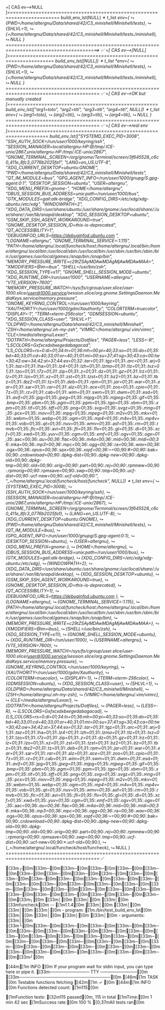 =[ CAS ev-->NULL ]========================================================================
build_env_lst(NULL)
✴ t_list *env={
 ⮡ {PWD=/home/altergnu/Data/shared/42/C3_minishell/Minishell/tests},
 ⮡ {SHLVL=1},
 ⮡ {_=/home/altergnu/Data/shared/42/C3_minishell/Minishell/tests./minishell},
 ⮡ NULL }
=======================================================================================> ✅
=[ CAS ev-->[NULL] ]======================================================================
build_env_lst([NULL])
✴ t_list *env={
 ⮡ {PWD=/home/altergnu/Data/shared/42/C3_minishell/Minishell/tests},
 ⮡ {SHLVL=1},
 ⮡ {_=/home/altergnu/Data/shared/42/C3_minishell/Minishell/tests./minishell},
 ⮡ NULL }
======================================================================================= ✅
=[ CAS ev-->OK but manually created ]=====================================================
build_env_lst(["arg1=toto", "arg2=titi", "arg3=titi", "arg4=titi", NULL])
✴ t_list *env={
 ⮡ {arg1=toto},
 ⮡ {arg2=titi},
 ⮡ {arg3=titi},
 ⮡ {arg4=titi},
 ⮡ NULL }
======================================================================================= ✅
=[ CAS ev-->real env ]====================================================================
build_env_lst(["SYSTEMD_EXEC_PID=3008", "SSH_AUTH_SOCK=/run/user/1000/keyring/ssh", "SESSION_MANAGER=local/altergnu-HP:@/tmp/.ICE-unix/2867,unix/altergnu-HP:/tmp/.ICE-unix/2867", "GNOME_TERMINAL_SCREEN=/org/gnome/Terminal/screen/3f645528_c6c0_411e_8fc3_0776b2025fa1", "LANG=en_US.UTF-8", "XDG_CURRENT_DESKTOP=ubuntu:GNOME", "PWD=/home/altergnu/Data/shared/42/C3_minishell/Minishell/tests", "QT_IM_MODULE=ibus", "GPG_AGENT_INFO=/run/user/1000/gnupg/S.gpg-agent:0:1", "DESKTOP_SESSION=ubuntu", "USER=altergnu", "XDG_MENU_PREFIX=gnome-", "HOME=/home/altergnu", "DBUS_SESSION_BUS_ADDRESS=unix:path=/run/user/1000/bus", "GTK_MODULES=gail:atk-bridge", "XDG_CONFIG_DIRS=/etc/xdg/xdg-ubuntu:/etc/xdg", "WINDOWPATH=2", "XDG_DATA_DIRS=/usr/share/ubuntu:/usr/share/gnome:/usr/local/share/:/usr/share/:/var/lib/snapd/desktop", "XDG_SESSION_DESKTOP=ubuntu", "GSM_SKIP_SSH_AGENT_WORKAROUND=true", "GNOME_DESKTOP_SESSION_ID=this-is-deprecated", "QT_ACCESSIBILITY=1", "DEBUGINFOD_URLS=https://debuginfod.ubuntu.com ", "LOGNAME=altergnu", "GNOME_TERMINAL_SERVICE=:1.115", "PATH=/home/altergnu/.local/funcheck/host:/home/altergnu/.local/bin:/home/altergnu/.local/bin:/usr/local/sbin:/usr/local/bin:/usr/sbin:/usr/bin:/sbin:/bin:/usr/games:/usr/local/games:/snap/bin:/snap/bin", "MEMORY_PRESSURE_WRITE=c29tZSAyMDAwMDAgMjAwMDAwMAA=", "XMODIFIERS=@im=ibus", "SHELL=/usr/bin/zsh", "XDG_SESSION_TYPE=x11", "GNOME_SHELL_SESSION_MODE=ubuntu", "XDG_RUNTIME_DIR=/run/user/1000", "USERNAME=altergnu", "VTE_VERSION=7600", "MEMORY_PRESSURE_WATCH=/sys/fs/cgroup/user.slice/user-1000.slice/user@1000.service/session.slice/org.gnome.SettingsDaemon.MediaKeys.service/memory.pressure", "GNOME_KEYRING_CONTROL=/run/user/1000/keyring", "XAUTHORITY=/run/user/1000/gdm/Xauthority", "COLORTERM=truecolor", "DISPLAY=:1", "TERM=xterm-256color", "GDMSESSION=ubuntu", "XDG_SESSION_CLASS=user", "SHLVL=1", "OLDPWD=/home/altergnu/Data/shared/42/C3_minishell/Minishell", "ZSH=/home/altergnu/.oh-my-zsh", "VIMRC=/home/altergnu/.vim/vimrc", "CLE=/media/altergnu/Lexar/", "DOTPATH=/home/altergnu/Projects/Dotfiles", "PAGER=less", "LESS=-R", "LSCOLORS=Gxfxcxdxbxegedabagacad", "LS_COLORS=rs=0:di=01;34:ln=01;36:mh=00:pi=40;33:so=01;35:do=01;35:bd=40;33;01:cd=40;33;01:or=40;31;01:mi=00:su=37;41:sg=30;43:ca=00:tw=30;42:ow=34;42:st=37;44:ex=01;32:*.tar=01;31:*.tgz=01;31:*.arc=01;31:*.arj=01;31:*.taz=01;31:*.lha=01;31:*.lz4=01;31:*.lzh=01;31:*.lzma=01;31:*.tlz=01;31:*.txz=01;31:*.tzo=01;31:*.t7z=01;31:*.zip=01;31:*.z=01;31:*.dz=01;31:*.gz=01;31:*.lrz=01;31:*.lz=01;31:*.lzo=01;31:*.xz=01;31:*.zst=01;31:*.tzst=01;31:*.bz2=01;31:*.bz=01;31:*.tbz=01;31:*.tbz2=01;31:*.tz=01;31:*.deb=01;31:*.rpm=01;31:*.jar=01;31:*.war=01;31:*.ear=01;31:*.sar=01;31:*.rar=01;31:*.alz=01;31:*.ace=01;31:*.zoo=01;31:*.cpio=01;31:*.7z=01;31:*.rz=01;31:*.cab=01;31:*.wim=01;31:*.swm=01;31:*.dwm=01;31:*.esd=01;31:*.avif=01;35:*.jpg=01;35:*.jpeg=01;35:*.mjpg=01;35:*.mjpeg=01;35:*.gif=01;35:*.bmp=01;35:*.pbm=01;35:*.pgm=01;35:*.ppm=01;35:*.tga=01;35:*.xbm=01;35:*.xpm=01;35:*.tif=01;35:*.tiff=01;35:*.png=01;35:*.svg=01;35:*.svgz=01;35:*.mng=01;35:*.pcx=01;35:*.mov=01;35:*.mpg=01;35:*.mpeg=01;35:*.m2v=01;35:*.mkv=01;35:*.webm=01;35:*.webp=01;35:*.ogm=01;35:*.mp4=01;35:*.m4v=01;35:*.mp4v=01;35:*.vob=01;35:*.qt=01;35:*.nuv=01;35:*.wmv=01;35:*.asf=01;35:*.rm=01;35:*.rmvb=01;35:*.flc=01;35:*.avi=01;35:*.fli=01;35:*.flv=01;35:*.gl=01;35:*.dl=01;35:*.xcf=01;35:*.xwd=01;35:*.yuv=01;35:*.cgm=01;35:*.emf=01;35:*.ogv=01;35:*.ogx=01;35:*.aac=00;36:*.au=00;36:*.flac=00;36:*.m4a=00;36:*.mid=00;36:*.midi=00;36:*.mka=00;36:*.mp3=00;36:*.mpc=00;36:*.ogg=00;36:*.ra=00;36:*.wav=00;36:*.oga=00;36:*.opus=00;36:*.spx=00;36:*.xspf=00;36:*~=00;90:*#=00;90:*.bak=00;90:*.crdownload=00;90:*.dpkg-dist=00;90:*.dpkg-new=00;90:*.dpkg-old=00;90:*.dpkg-tmp=00;90:*.old=00;90:*.orig=00;90:*.part=00;90:*.rej=00;90:*.rpmnew=00;90:*.rpmorig=00;90:*.rpmsave=00;90:*.swp=00;90:*.tmp=00;90:*.ucf-dist=00;90:*.ucf-new=00;90:*.ucf-old=00;90:", "_=/home/altergnu/.local/funcheck/host/funcheck", NULL])
✴ t_list *env={
 ⮡ {SYSTEMD_EXEC_PID=3008},
 ⮡ {SSH_AUTH_SOCK=/run/user/1000/keyring/ssh},
 ⮡ {SESSION_MANAGER=local/altergnu-HP:@/tmp/.ICE-unix/2867,unix/altergnu-HP:/tmp/.ICE-unix/2867},
 ⮡ {GNOME_TERMINAL_SCREEN=/org/gnome/Terminal/screen/3f645528_c6c0_411e_8fc3_0776b2025fa1},
 ⮡ {LANG=en_US.UTF-8},
 ⮡ {XDG_CURRENT_DESKTOP=ubuntu:GNOME},
 ⮡ {PWD=/home/altergnu/Data/shared/42/C3_minishell/Minishell/tests},
 ⮡ {QT_IM_MODULE=ibus},
 ⮡ {GPG_AGENT_INFO=/run/user/1000/gnupg/S.gpg-agent:0:1},
 ⮡ {DESKTOP_SESSION=ubuntu},
 ⮡ {USER=altergnu},
 ⮡ {XDG_MENU_PREFIX=gnome-},
 ⮡ {HOME=/home/altergnu},
 ⮡ {DBUS_SESSION_BUS_ADDRESS=unix:path=/run/user/1000/bus},
 ⮡ {GTK_MODULES=gail:atk-bridge},
 ⮡ {XDG_CONFIG_DIRS=/etc/xdg/xdg-ubuntu:/etc/xdg},
 ⮡ {WINDOWPATH=2},
 ⮡ {XDG_DATA_DIRS=/usr/share/ubuntu:/usr/share/gnome:/usr/local/share/:/usr/share/:/var/lib/snapd/desktop},
 ⮡ {XDG_SESSION_DESKTOP=ubuntu},
 ⮡ {GSM_SKIP_SSH_AGENT_WORKAROUND=true},
 ⮡ {GNOME_DESKTOP_SESSION_ID=this-is-deprecated},
 ⮡ {QT_ACCESSIBILITY=1},
 ⮡ {DEBUGINFOD_URLS=https://debuginfod.ubuntu.com },
 ⮡ {LOGNAME=altergnu},
 ⮡ {GNOME_TERMINAL_SERVICE=:1.115},
 ⮡ {PATH=/home/altergnu/.local/funcheck/host:/home/altergnu/.local/bin:/home/altergnu/.local/bin:/usr/local/sbin:/usr/local/bin:/usr/sbin:/usr/bin:/sbin:/bin:/usr/games:/usr/local/games:/snap/bin:/snap/bin},
 ⮡ {MEMORY_PRESSURE_WRITE=c29tZSAyMDAwMDAgMjAwMDAwMAA=},
 ⮡ {XMODIFIERS=@im=ibus},
 ⮡ {SHELL=/usr/bin/zsh},
 ⮡ {XDG_SESSION_TYPE=x11},
 ⮡ {GNOME_SHELL_SESSION_MODE=ubuntu},
 ⮡ {XDG_RUNTIME_DIR=/run/user/1000},
 ⮡ {USERNAME=altergnu},
 ⮡ {VTE_VERSION=7600},
 ⮡ {MEMORY_PRESSURE_WATCH=/sys/fs/cgroup/user.slice/user-1000.slice/user@1000.service/session.slice/org.gnome.SettingsDaemon.MediaKeys.service/memory.pressure},
 ⮡ {GNOME_KEYRING_CONTROL=/run/user/1000/keyring},
 ⮡ {XAUTHORITY=/run/user/1000/gdm/Xauthority},
 ⮡ {COLORTERM=truecolor},
 ⮡ {DISPLAY=:1},
 ⮡ {TERM=xterm-256color},
 ⮡ {GDMSESSION=ubuntu},
 ⮡ {XDG_SESSION_CLASS=user},
 ⮡ {SHLVL=1},
 ⮡ {OLDPWD=/home/altergnu/Data/shared/42/C3_minishell/Minishell},
 ⮡ {ZSH=/home/altergnu/.oh-my-zsh},
 ⮡ {VIMRC=/home/altergnu/.vim/vimrc},
 ⮡ {CLE=/media/altergnu/Lexar/},
 ⮡ {DOTPATH=/home/altergnu/Projects/Dotfiles},
 ⮡ {PAGER=less},
 ⮡ {LESS=-R},
 ⮡ {LSCOLORS=Gxfxcxdxbxegedabagacad},
 ⮡ {LS_COLORS=rs=0:di=01;34:ln=01;36:mh=00:pi=40;33:so=01;35:do=01;35:bd=40;33;01:cd=40;33;01:or=40;31;01:mi=00:su=37;41:sg=30;43:ca=00:tw=30;42:ow=34;42:st=37;44:ex=01;32:*.tar=01;31:*.tgz=01;31:*.arc=01;31:*.arj=01;31:*.taz=01;31:*.lha=01;31:*.lz4=01;31:*.lzh=01;31:*.lzma=01;31:*.tlz=01;31:*.txz=01;31:*.tzo=01;31:*.t7z=01;31:*.zip=01;31:*.z=01;31:*.dz=01;31:*.gz=01;31:*.lrz=01;31:*.lz=01;31:*.lzo=01;31:*.xz=01;31:*.zst=01;31:*.tzst=01;31:*.bz2=01;31:*.bz=01;31:*.tbz=01;31:*.tbz2=01;31:*.tz=01;31:*.deb=01;31:*.rpm=01;31:*.jar=01;31:*.war=01;31:*.ear=01;31:*.sar=01;31:*.rar=01;31:*.alz=01;31:*.ace=01;31:*.zoo=01;31:*.cpio=01;31:*.7z=01;31:*.rz=01;31:*.cab=01;31:*.wim=01;31:*.swm=01;31:*.dwm=01;31:*.esd=01;31:*.avif=01;35:*.jpg=01;35:*.jpeg=01;35:*.mjpg=01;35:*.mjpeg=01;35:*.gif=01;35:*.bmp=01;35:*.pbm=01;35:*.pgm=01;35:*.ppm=01;35:*.tga=01;35:*.xbm=01;35:*.xpm=01;35:*.tif=01;35:*.tiff=01;35:*.png=01;35:*.svg=01;35:*.svgz=01;35:*.mng=01;35:*.pcx=01;35:*.mov=01;35:*.mpg=01;35:*.mpeg=01;35:*.m2v=01;35:*.mkv=01;35:*.webm=01;35:*.webp=01;35:*.ogm=01;35:*.mp4=01;35:*.m4v=01;35:*.mp4v=01;35:*.vob=01;35:*.qt=01;35:*.nuv=01;35:*.wmv=01;35:*.asf=01;35:*.rm=01;35:*.rmvb=01;35:*.flc=01;35:*.avi=01;35:*.fli=01;35:*.flv=01;35:*.gl=01;35:*.dl=01;35:*.xcf=01;35:*.xwd=01;35:*.yuv=01;35:*.cgm=01;35:*.emf=01;35:*.ogv=01;35:*.ogx=01;35:*.aac=00;36:*.au=00;36:*.flac=00;36:*.m4a=00;36:*.mid=00;36:*.midi=00;36:*.mka=00;36:*.mp3=00;36:*.mpc=00;36:*.ogg=00;36:*.ra=00;36:*.wav=00;36:*.oga=00;36:*.opus=00;36:*.spx=00;36:*.xspf=00;36:*~=00;90:*#=00;90:*.bak=00;90:*.crdownload=00;90:*.dpkg-dist=00;90:*.dpkg-new=00;90:*.dpkg-old=00;90:*.dpkg-tmp=00;90:*.old=00;90:*.orig=00;90:*.part=00;90:*.rej=00;90:*.rpmnew=00;90:*.rpmorig=00;90:*.rpmsave=00;90:*.swp=00;90:*.tmp=00;90:*.ucf-dist=00;90:*.ucf-new=00;90:*.ucf-old=00;90:},
 ⮡ {_=/home/altergnu/.local/funcheck/host/funcheck},
 ⮡ NULL }
======================================================================================= ✅

   [33m┌[0m[33m─[0m[33m─[0m[33m─[0m[33m─[0m[33m─[0m[33m─[0m[33m─[0m[33m─[0m[33m─[0m[33m─[0m[33m─[0m[33m─[0m[33m─[0m[33m─[0m[33m─[0m[33m─[0m[33m─[0m[33m─[0m[33m─[0m[33m─[0m[33m─[0m[33m─[0m[33m─[0m[33m─[0m[33m─[0m[33m─[0m[33m─[0m[33m─[0m[33m─[0m[33m─[0m[33m─[0m[33m─[0m[33m─[0m[33m┐[0m
   [33m│[0m                                 [33m│[0m
   [33m│[0m   [33mfuncheck[0m -- [1m1.1.4[0m             [33m│[0m
   [33m│[0m                                 [33m│[0m
   [33m│[0m   - program: [1m./bin/test_build_env_lst[0m     [33m│[0m
   [33m│[0m                                 [33m│[0m
   [33m│[0m   - arguments:                  [33m│[0m
   [33m└[0m[33m─[0m[33m─[0m[33m─[0m[33m─[0m[33m─[0m[33m─[0m[33m─[0m[33m─[0m[33m─[0m[33m─[0m[33m─[0m[33m─[0m[33m─[0m[33m─[0m[33m─[0m[33m─[0m[33m─[0m[33m─[0m[33m─[0m[33m─[0m[33m─[0m[33m─[0m[33m─[0m[33m─[0m[33m─[0m[33m─[0m[33m─[0m[33m─[0m[33m─[0m[33m─[0m[33m─[0m[33m─[0m[33m─[0m[33m┘[0m

[44m[1m INFO [0m If your program wait for stdin input, you can type here or pipe it.
[33m───────────── TTY ────────────[0m
[33m──────────────────────────────[0m
[46m[1m TASK [0m Testable functions fetching [42m[1m ✓ [0m
[44m[1m INFO [0m Functions detected count: [1m115[0m


[1mFunction tests: [32m115 passed[0m, 115 in total
[1mTime:[0m           1 min 42 sec
[1mSuccess rate:[0m   100 %
[0;37mAll tests ran[0m
